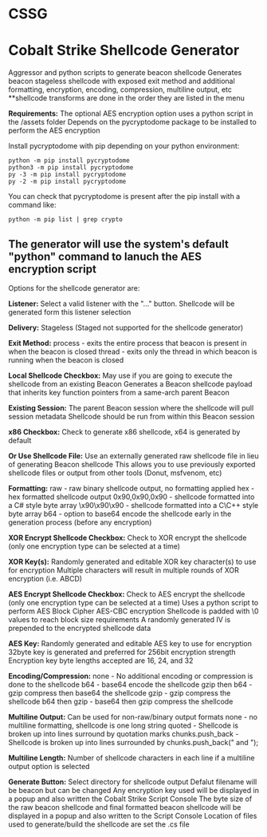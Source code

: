 # CSSG

# Cobalt Strike Shellcode Generator

Aggressor and python scripts to generate beacon shellcode
Generates beacon stageless shellcode with exposed exit method and additional formatting, encryption, encoding, compression, multiline output, etc
**shellcode transforms are done in the order they are listed in the menu

**Requirements:**
The optional AES encryption option uses a python script in the /assets folder
Depends on the pycryptodome package to be installed to perform the AES encryption

Install pycryptodome with pip depending on your python environment:

    python -m pip install pycryptodome
    python3 -m pip install pycryptodome
    py -3 -m pip install pycryptodome
    py -2 -m pip install pycryptodome

You can check that pycryptodome is present after the pip install with a command like:

    python -m pip list | grep crypto

The generator will use the system's default "python" command to lanuch the AES encryption script
----------------------
Options for the shellcode generator are:

**Listener:**
Select a valid listener with the "..." button. Shellcode will be generated form this listener selection

**Delivery:**
Stageless (Staged not supported for the shellcode generator)

**Exit Method:**
process - exits the entire process that beacon is present in when the beacon is closed
thread - exits only the thread in which beacon is running when the beacon is closed

**Local Shellcode Checkbox:**
May use if you are going to execute the shellcode from an existing Beacon
Generates a Beacon shellcode payload that inherits key function pointers from a same-arch parent Beacon

**Existing Session:**
The parent Beacon session where the shellcode will pull session metadata
Shellcode should be run from within this Beacon session

**x86 Checkbox:**
Check to generate x86 shellcode, x64 is generated by default

**Or Use Shellcode File:**
Use an externally generated raw shellcode file in lieu of generating Beacon shellcode
This allows you to use previously exported shellcode files or output from other tools (Donut, msfvenom, etc)

**Formatting:**
raw - raw binary shellcode output, no formatting applied
hex - hex formatted shellcode output
0x90,0x90,0x90 - shellcode formatted into a C# style byte array
\x90\x90\x90 - shellcode formatted into a C\C++ style byte array
b64 - option to base64 encode the shellcode early in the generation process (before any encryption)

**XOR Encrypt Shellcode Checkbox:**
Check to XOR encrypt the shellcode (only one encryption type can be selected at a time)

**XOR Key(s):**
Randomly generated and editable XOR key character(s) to use for encryption
Multiple characters will result in multiple rounds of XOR encryption (i.e. ABCD)

**AES Encrypt Shellcode Checkbox:**
Check to AES encrypt the shellcode (only one encryption type can be selected at a time)
Uses a python script to perform AES Block Cipher AES-CBC encryption
Shellcode is padded with \0 values to reach block size requirements
A randomly generated IV is prepended to the encrypted shellcode data

**AES Key:**
Randomly generated and editable AES key to use for encryption
32byte key is generated and preferred for 256bit encryption strength
Encryption key byte lengths accepted are 16, 24, and 32

**Encoding/Compression:**
none - No additional encoding or compression is done to the shellcode
b64 - base64 encode the shellcode
gzip then b64 - gzip compress then base64 the shellcode
gzip - gzip compress the shellcode
b64 then gzip - base64 then gzip compress the shellcode

**Multiline Output:**
Can be used for non-raw/binary output formats
none - no multiline formatting, shellcode is one long string
quoted - Shellcode is broken up into lines surround by quotation marks
chunks.push_back - Shellcode is broken up into lines surrounded by chunks.push_back(" and ");

**Multiline Length:**
Number of shellcode characters in each line if a multiline output option is selected

**Generate Button:**
Select directory for shellcode output
Defalut filename will be beacon but can be changed
Any encryption key used will be displayed in a popup and also written the Cobalt Strike Script Console
The byte size of the raw beacon shellcode and final formatted beacon shellcode will be displayed in a popup and also written to the Script Console
Location of files used to generate/build the shellcode are set the .cs file
